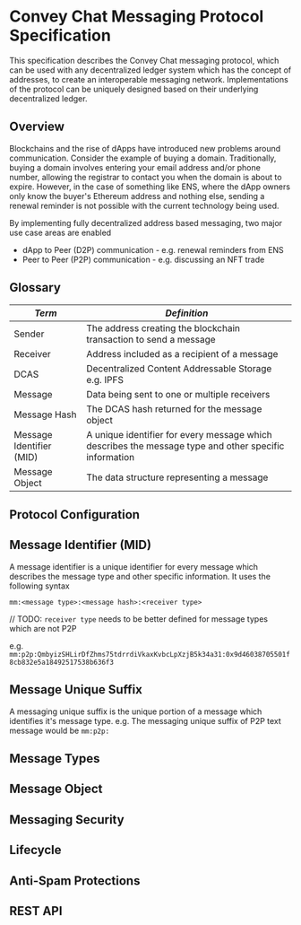 # Convey Chat Messaging Protocol Specification

This specification describes the Convey Chat messaging protocol, which can be used with any decentralized ledger system which has the concept of addresses, to create an interoperable messaging network. Implementations of the protocol can be uniquely designed based on their underlying decentralized ledger.

## Overview

Blockchains and the rise of dApps have introduced new problems around communication. Consider the example of buying a domain. Traditionally, buying a domain involves entering your email address and/or phone number, allowing the registrar to contact you when the domain is about to expire. However, in the case of something like ENS, where the dApp owners only know the buyer's Ethereum address and nothing else, sending a renewal reminder is not possible with the current technology being used.

By implementing fully decentralized address based messaging, two major use case areas are enabled

- dApp to Peer (D2P) communication - e.g. renewal reminders from ENS
- Peer to Peer (P2P) communication - e.g. discussing an NFT trade

## Glossary

| _Term_                   | _Definition_                                                                                          |
| ------------------------ | ----------------------------------------------------------------------------------------------------- |
| Sender                   | The address creating the blockchain transaction to send a message                                     |
| Receiver                 | Address included as a recipient of a message                                                          |
| DCAS                     | Decentralized Content Addressable Storage e.g. IPFS                                                   |
| Message                  | Data being sent to one or multiple receivers                                                          |
| Message Hash             | The DCAS hash returned for the message object                                                         |
| Message Identifier (MID) | A unique identifier for every message which describes the message type and other specific information |
| Message Object           | The data structure representing a message                                                             |

## Protocol Configuration

## Message Identifier (MID)

A message identifier is a unique identifier for every message which describes the message type and other specific information. It uses the following syntax

`mm:<message type>:<message hash>:<receiver type>`

// TODO: `receiver type` needs to be better defined for message types which are not P2P

e.g. `mm:p2p:QmbyizSHLirDfZhms75tdrrdiVkaxKvbcLpXzjB5k34a31:0x9d46038705501f8cb832e5a18492517538b636f3`

## Message Unique Suffix

A messaging unique suffix is the unique portion of a message which identifies it's message type.
e.g. The messaging unique suffix of P2P text message would be `mm:p2p:`

## Message Types

## Message Object

## Messaging Security

## Lifecycle

## Anti-Spam Protections

## REST API

